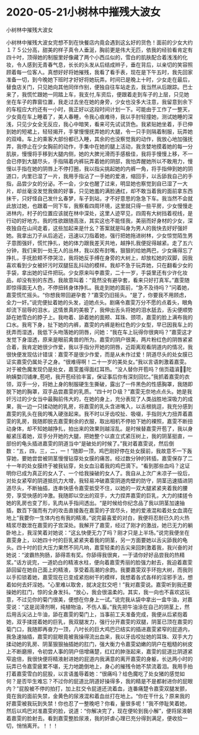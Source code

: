 # 2020-05-21小树林中摧残大波女



小树林中摧残大波女



小树林中摧残大波女完想不到在快餐店内竟会遇到这幺好的货色！面前的少女大约１７５公分高，甜美的样子真令人垂涎，胸前更是伟大无匹，依我的经验看肯定有四十吋，顶得她的制服里好像藏了两个小西瓜似的，雪白的肌肤配合着浅浅的化妆，令人感到无青春气息，长长的头发从后结成辫子，垂在背后，以亲切的笑容照顾着每一位客人。真想好好将她摧残，我看了看手表，现在是下午五时，我先回家准备一切，到今晚她下班时才好好将她玩弄。时间已是晚上十时，少女走在最后，替食店关门，只见她向其他同伴作别，便独自往车站走去，我当然从后跟踪。巴士来了，我慌忙跟她一同踏上车，我支付,车资后，便跟着走到车子的上层，只见她坐在车子的靠窗位置，我走过去坐在她的身旁，少女也没多大注意，我留意到余下的车程应大约还有一小时，我正好以这段时间计划一下。可能由于工作了一整天，少女竟在车上睡着了，美人春睡，令我心痕难待，我以手肘轻撞她，测试她睡的深浅，只见少女全无反应，我心中暗笑，看来可先试试货色。我紧贴她坐着，手已伸到她的短裙上，轻轻揭开，手掌慢慢抚弄她的大腿，令一只手则隔着制服，玩弄她的双峰。车上的乘客大部份都已入睡，其余的也没察觉我的动作，我放心地加强抚弄，我停止在少女胸前的动作，手集中在她的腿上活动，我贪婪地摸着她的每一分肌肤，慢慢将手移到大腿内侧，她的大脾光滑而手感极佳，我将手慢慢上移，不一会已停到大腿尽头，手指隔着内裤玩弄着她的阴部，我怕弄醒她所以不敢用力，慢慢以手指在她的阴唇上不停打圈，我以指尖挑起她的内裤一角，将手指伸到她的阴道口，内里已湿了一片，我用手指沾了一手她的爱液，缩回手，以舌舔我自己的手指，品尝少女的分泌。不一会，少女也醒了过来，明显她也察觉到自已湿了一大片，却丝毫没发觉我做的好事，只见她羞的满脸通红，却不敢当着我的面前拿东西抹干，只好怪自己发什幺春梦，车子到站，才不好意思的急急下车。我当然不会就此放过她，也跟着一同下车，我察看四周环境，这里就只得一些平房，少女慢慢走进林内，村子的位置应该就在林中深处，这里人迹罕见，四周有大树挡着视线，是行动的好地方。我的性欲跟随高涨，其实这也不能怪我，美丽而好身材的少女，深夜独自在山间走着，这些加起来是什幺？答案就是叫身为男人的我快去好好强奸她。我拿出刀子从后追近，迅速以刀指着她，强行把她拖进树林，少女惊觉陌生男子意图强奸，慌忙挣扎，她的体力跟我差天共地，越挣扎我便捉得越紧。走了五六分钟，我们来到一处无人的丛林，我以胶布封嘴，狠狠的给她两巴，少女痛得忘了挣扎，手抚脸颊不停哭泣，我将她反手缚在身旁的大树上，却放松她的双脚，因我喜欢看到少女被奸污时双腿狂乱抖动的模样。我却不急于玩弄她，只在翻看少女的手袋，拿出她的证件把玩。少女原来叫李嘉雯，二十一岁，手袋里还有少许化妆品，却没有别的东西，我故意叫着：“竟然没有避孕套，看来只好打真军。”嘉雯随即惊得面无人色，不停扭转身体挣扎。我走到她的面前，“急不及待吗？”问着她，嘉雯慌忙摇头。“你想我带回避孕套？”嘉雯仍旧摇头。“是了，你要我不用顾虑，全力一奸。”说完便扯着她的头发，迫她点头。剧痛令嘉雯万分不愿的点着头，眼角却流下屈辱的泪水，这情景真的美极了，我伸出舌头将她的泪水舐去，舌尖便顺势舔在她雪白的脖子上。我吻着、舔着她的面颊、耳珠、颈项，嘉雯的脸上满布我的口水。我弯下身，扯下她的内裤，嘉雯的内裤是粉红色的少女型，早已因我车上的抚弄而湿透，我低下头吻落她的阴唇，问她：“我在车上玩得你很爽吗？”嘉雯这才发觉下身湿透，原来是眼前禽兽的所为。嘉雯的阴户很美，两片粉红色的阴唇紧紧合着，我肯定她很少作爱，我以手指分开她的阴唇，近距离观看阴道内的情况，我很快便发现估计错误：嘉雯不是很少作爱，而是从未作过爱！阴道尽头的处女膜已证实嘉雯仍属处子之身。“很难得啊！二十一岁的美处女。”我以言语刺激着嘉雯。对于被色魔发现仍是处女，嘉雯羞得面红耳热。“没人替你开苞吗？俏页蕴澬陀晌姨婺闫铺庨_苞吧，我开苞经验丰富，保证事后你有深刻回忆。”我抓着嘉雯的衣领，双手一分，将她上身的制服硬生生撕破，露出了一件黑色的性感胸罩，我随即脱下她的胸罩，双手品尝嘉雯的乳质。“四十吋Ｄ级？”嘉雯无奈地点点头。她是我奸污过的少女当中最胸前伟大的，在她的身上，充分表现了人类战胜地深吸力的成果，我一边一只揉动她的乳房，将嘉雯的乳头含进嘴入，以舌根挑逗，我充分感到嘉雯的乳头在我的嘴入硬涨起来。我不时以牙齿咬扯、吸啜，手指则大力扭弄着嘉雯的乳房，我随即脱去嘉雯剩余的衣服，取出相机不停拍下她的裸照，嘉雯不断扭动身体，却不知她越挣扎，拍出来的效果则越淫乱。是时候替嘉雯开苞了，我以身躯紧压着她，双手分开她的大腿，把她整个以直立式紧压树上，我的阴茎挺直，一部份的龟头插进嘉雯的阴道当中“是破处的时候了。”我对着嘉雯说，然后倒数：“五，四，三，二，一！”随即一顶，鸡巴刚好停在处女膜前，我故意不一下轰穿她，要她尝尝被阴茎慢慢钻穿处女膜的痛苦。经过数分钟的转插，嘉雯保存了二十一年的处女膜终于被我钻穿，处女血沿着我的鸡巴滴下。“看到那些血吗？这证明你已成为真正的女人了、一个给我操破的女人了。我自从上次广未凉子一役后，对处女紧窄的阴道抵抗力大增，我轻易冲破嘉雯阴道肉壁的防守，阴茎迅速插进阴道尽头，不断抽插，连串快感令嘉雯抵受不住，以她的一双大腿紧紧夹着我的腰旁，享受快感的冲激。我随即以空出的双手，大力捏弄嘉雯的巨乳，大力的揉搓令她的乳房也变了形，乳肉从手指间透出。“是时候给你纪念品了我以阴茎加速抽插，数百下强而有力的攻击直接轰在嘉雯的子宫尽头，她的爱液混和着处女血滴在地上“我要你一生体内也有我的精液。”说完最喜爱的对白，我便将忍耐已久的火热精浆尽数泄在嘉雯的子宫深处。我解开了嘉雯，经过了刚才的激战，她已无力的躺卧地上，我淫笑着对她说：“这幺快便无力了吗？刚才只是上半场。”说完我便坐在嘉雯身上，以她四十吋的巨乳紧紧夹着我的阴茎，另一方面要她以舌尖舔我的龟头。四十吋的巨大压力果然不同凡响，嘉雯轻柔的舌尖来回刺激着我，我兴奋的对她说：“波霸热狗肠，舔得乖有奖。你舔得我很爽，一于请你好好品尝我的热精浆。”话方说完，一道奶白的精液水柱，便向着嘉雯秀丽的脸强力射去，我迫着嘉雯舔回留在她自己面上的精液，享受着高潮的余韵。我要嘉雯双手环抱大树，而我则以手扣锁着她，嘉雯现在已变成紧抱树干的模样，我想着各式各样的淫邪手法，想着如何去奸淫她。“心里难以取舍，就决定肛交吧！”我对嘉雯说。嘉雯听到我还要操她的肛门，惊的全身发抖。“放心，我会很温柔的。其实，我一向也不喜欢这玩意，不过见你的菊门很美，便想在你身上一试。”说完我从袋中拿出一盒牛油，对嘉雯说：“这是润滑剂啊，纯植物油，不伤人畜。”我先把牛油涂在自己的阴茎上，然后用舌尖沾上牛油，舔在嘉雯的菊门上，当事前工夫准备完成，我便从后紧抱着她，双手揉搓着她的巨乳，我双腿发力，强行分开嘉雯的双腿，阴茎已顶在嘉雯的菊门口，我随即再奋力一顶，八吋长的巨大鸡巴已结实的插进嘉雯紧窄的屁道内，我急速抽插，嘉雯的屁眼竟被我操得流出血来，我以牙齿咬扯她的耳珠、双手大力揉动她的乳房、阴茎狠狠抽插她的肛门，强大衡力令嘉雯幼嫩的阴户在粗糙的树皮上不断磨擦，令初尝人事的阴户倍增痛楚，红红的肿涨起来，嘉雯的屁道比阴道紧窄逾倍，我很快便将精液射进她的屁道内我满意的离开嘉雯的身躯，长达两小时的玩弄已令嘉雯疲累不堪，无力地跪倒地上，身心的摧残令她不禁流着泪。我用手拍打着嘉雯雪白的屁股，以言语羞辱着她：“很痛吗？给色魔吃了处女猪的感觉如何？是否毕生难忘？不过你的屁道比阴道好操得多，我的精是不是都射进你的屁眼内？”屁股被不停的拍打，加上肛交令屁道还流着血，连番痛楚令嘉雯双腿发颤，竟在我的面前失禁，金黄色的尿液混和着血丝打在地上。“你在干什幺？原来我的好嘉雯被我玩到失禁！你也忍了一整晚吧？你看，量很多呢！”我不停耻笑着她，然后以鸡巴对准嘉雯的脸，说道：“你解决完了，现在便轮到我小解”，便将尿液朝着嘉雯的脸射去。看到嘉雯整脸尿液，我的奸虐心理已充分得到满足，便收拾一切，悄悄离开。！！！


